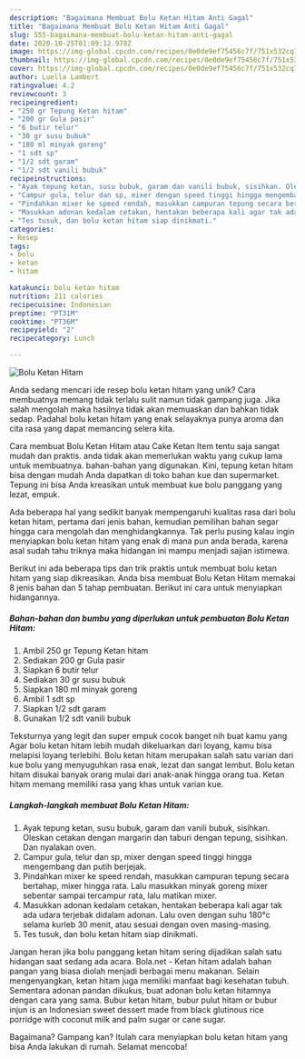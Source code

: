 ```yaml
---
description: "Bagaimana Membuat Bolu Ketan Hitam Anti Gagal"
title: "Bagaimana Membuat Bolu Ketan Hitam Anti Gagal"
slug: 555-bagaimana-membuat-bolu-ketan-hitam-anti-gagal
date: 2020-10-25T01:09:12.978Z
image: https://img-global.cpcdn.com/recipes/0e0de9ef75456c7f/751x532cq70/bolu-ketan-hitam-foto-resep-utama.jpg
thumbnail: https://img-global.cpcdn.com/recipes/0e0de9ef75456c7f/751x532cq70/bolu-ketan-hitam-foto-resep-utama.jpg
cover: https://img-global.cpcdn.com/recipes/0e0de9ef75456c7f/751x532cq70/bolu-ketan-hitam-foto-resep-utama.jpg
author: Luella Lambert
ratingvalue: 4.2
reviewcount: 3
recipeingredient:
- "250 gr Tepung Ketan hitam"
- "200 gr Gula pasir"
- "6 butir telur"
- "30 gr susu bubuk"
- "180 ml minyak goreng"
- "1 sdt sp"
- "1/2 sdt garam"
- "1/2 sdt vanili bubuk"
recipeinstructions:
- "Ayak tepung ketan, susu bubuk, garam dan vanili bubuk, sisihkan. Oleskan cetakan dengan margarin dan taburi dengan tepung, sisihkan. Dan nyalakan oven."
- "Campur gula, telur dan sp, mixer dengan speed tinggi hingga mengembang dan putih berjejak."
- "Pindahkan mixer ke speed rendah, masukkan campuran tepung secara bertahap, mixer hingga rata. Lalu masukkan minyak goreng mixer sebentar sampai tercampur rata, lalu matikan mixer."
- "Masukkan adonan kedalam cetakan, hentakan beberapa kali agar tak ada udara terjebak didalam adonan. Lalu oven dengan suhu 180°c selama kurleb 30 menit, atau sesuai dengan oven masing-masing."
- "Tes tusuk, dan bolu ketan hitam siap dinikmati."
categories:
- Resep
tags:
- bolu
- ketan
- hitam

katakunci: bolu ketan hitam 
nutrition: 211 calories
recipecuisine: Indonesian
preptime: "PT31M"
cooktime: "PT36M"
recipeyield: "2"
recipecategory: Lunch

---
```



![Bolu Ketan Hitam](https://img-global.cpcdn.com/recipes/0e0de9ef75456c7f/751x532cq70/bolu-ketan-hitam-foto-resep-utama.jpg)

Anda sedang mencari ide resep bolu ketan hitam yang unik? Cara membuatnya memang tidak terlalu sulit namun tidak gampang juga. Jika salah mengolah maka hasilnya tidak akan memuaskan dan bahkan tidak sedap. Padahal bolu ketan hitam yang enak selayaknya punya aroma dan cita rasa yang dapat memancing selera kita.

Cara membuat Bolu Ketan Hitam atau Cake Ketan Item tentu saja sangat mudah dan praktis. anda tidak akan memerlukan waktu yang cukup lama untuk membuatnya. bahan-bahan yang digunakan. Kini, tepung ketan hitam bisa dengan mudah Anda dapatkan di toko bahan kue dan supermarket. Tepung ini bisa Anda kreasikan untuk membuat kue bolu panggang yang lezat, empuk.

Ada beberapa hal yang sedikit banyak mempengaruhi kualitas rasa dari bolu ketan hitam, pertama dari jenis bahan, kemudian pemilihan bahan segar hingga cara mengolah dan menghidangkannya. Tak perlu pusing kalau ingin menyiapkan bolu ketan hitam yang enak di mana pun anda berada, karena asal sudah tahu triknya maka hidangan ini mampu menjadi sajian istimewa.


Berikut ini ada beberapa tips dan trik praktis untuk membuat bolu ketan hitam yang siap dikreasikan. Anda bisa membuat Bolu Ketan Hitam memakai 8 jenis bahan dan 5 tahap pembuatan. Berikut ini cara untuk menyiapkan hidangannya.

<!--inarticleads1-->

##### Bahan-bahan dan bumbu yang diperlukan untuk pembuatan Bolu Ketan Hitam:

1. Ambil 250 gr Tepung Ketan hitam
1. Sediakan 200 gr Gula pasir
1. Siapkan 6 butir telur
1. Sediakan 30 gr susu bubuk
1. Siapkan 180 ml minyak goreng
1. Ambil 1 sdt sp
1. Siapkan 1/2 sdt garam
1. Gunakan 1/2 sdt vanili bubuk


Teksturnya yang legit dan super empuk cocok banget nih buat kamu yang Agar bolu ketan hitam lebih mudah dikeluarkan dari loyang, kamu bisa melapisi loyang terlebihi. Bolu ketan hitam merupakan salah satu varian dari kue bolu yang menyuguhkan rasa enak, lezat dan sangat lembut. Bolu ketan hitam disukai banyak orang mulai dari anak-anak hingga orang tua. Ketan hitam memang memiliki rasa yang khas untuk varian kue. 

<!--inarticleads2-->

##### Langkah-langkah membuat Bolu Ketan Hitam:

1. Ayak tepung ketan, susu bubuk, garam dan vanili bubuk, sisihkan. Oleskan cetakan dengan margarin dan taburi dengan tepung, sisihkan. Dan nyalakan oven.
1. Campur gula, telur dan sp, mixer dengan speed tinggi hingga mengembang dan putih berjejak.
1. Pindahkan mixer ke speed rendah, masukkan campuran tepung secara bertahap, mixer hingga rata. Lalu masukkan minyak goreng mixer sebentar sampai tercampur rata, lalu matikan mixer.
1. Masukkan adonan kedalam cetakan, hentakan beberapa kali agar tak ada udara terjebak didalam adonan. Lalu oven dengan suhu 180°c selama kurleb 30 menit, atau sesuai dengan oven masing-masing.
1. Tes tusuk, dan bolu ketan hitam siap dinikmati.


Jangan heran jika bolu panggang ketan hitam sering dijadikan salah satu hidangan saat sedang ada acara. Bola.net - Ketan hitam adalah bahan pangan yang biasa diolah menjadi berbagai menu makanan. Selain mengenyangkan, ketan hitam juga memiliki manfaat bagi kesehatan tubuh. Sementara adonan pandan dikukus, buat adonan bolu ketan hitamnya dengan cara yang sama. Bubur ketan hitam, bubur pulut hitam or bubur injun is an Indonesian sweet dessert made from black glutinous rice porridge with coconut milk and palm sugar or cane sugar. 

Bagaimana? Gampang kan? Itulah cara menyiapkan bolu ketan hitam yang bisa Anda lakukan di rumah. Selamat mencoba!
